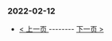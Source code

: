 ### 2022-02-12 
 

- [ < 上一页 ](https://github.com/able8/weibo-hot-record/blob/master/2022-02-11.md) -------- [ 下一页 > ](https://github.com/able8/weibo-hot-record/blob/master/2022-02-13.md)